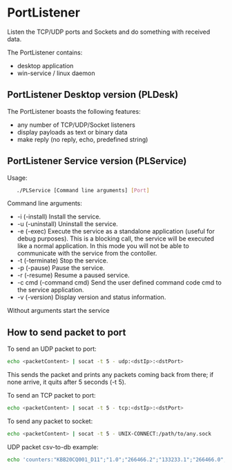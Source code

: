 # PortListener

Listen the TCP/UDP ports and Sockets and do something with received data.

The PortListener contains:
 * desktop application
 * win-service / linux daemon

## PortListener Desktop version (PLDesk)

The PortListener boasts the following features:

 * any number of TCP/UDP/Socket listeners
 * display payloads as text or binary data
 * make reply (no reply, echo, predefined string)

## PortListener Service version (PLService)

Usage:
```sh
   ./PLService [Command line arguments] [Port]
```

Command line arguments:
 * -i (-install) Install the service.
 * -u (-uninstall) Uninstall the service.
 * -e (-exec) Execute the service as a standalone application (useful for debug purposes). This is a blocking call, the service will be executed like a normal application. In this mode you will not be able to communicate with the service from the contoller.
 * -t (-terminate) Stop the service.
 * -p (-pause) Pause the service.
 * -r (-resume) Resume a paused service.
 * -c cmd (-command cmd) Send the user defined command code cmd to the service application.
 * -v (-version) Display version and status information.

Without arguments start the service

## How to send packet to port

To send an UDP packet to port:
```sh
echo <packetContent> | socat -t 5 - udp:<dstIp>:<dstPort>
```
This sends the packet and prints any packets coming back from there;
if none arrive, it quits after 5 seconds (-t 5).

To send an TCP packet to port:
```sh
echo <packetContent> | socat -t 5 - tcp:<dstIp>:<dstPort>
```

To send any packet to socket:
```sh
echo <packetContent> | socat -t 5 - UNIX-CONNECT:/path/to/any.sock
```

UDP packet csv-to-db example:
```sh
echo 'counters:"KBB20CQ001_D11";"1.0";"266466.2";"133233.1";"266466.0";"2023-04-24-13:45:54:222"' | socat -t 5 - udp:localhost:2424
```